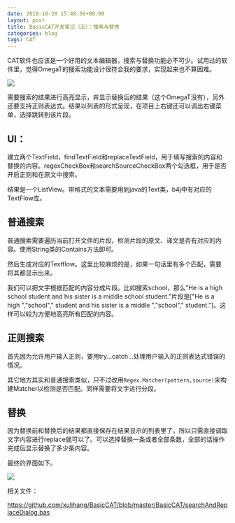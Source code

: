 ```yaml
---
date: 2018-10-28 15:48:50+08:00
layout: post
title: BasicCAT开发笔记（五）：搜索与替换
categories: blog
tags: CAT
---
```


CAT软件也应该是一个好用的文本编辑器，搜索与替换功能必不可少。试用过的软件里，觉得OmegaT的搜索功能设计很符合我的要求，实现起来也不算困难。

![](https://blog.xulihang.me/album/basiccat/omegat_search_and_replace.jpg)

需要搜索的结果进行高亮显示，并显示替换后的结果（这个OmegaT没有），另外还要支持正则表达式。结果以列表的形式呈现，在项目上右键还可以调出右键菜单，选择跳转到该片段。

## UI：

建立两个TextField，findTextField和replaceTextField，用于填写搜索的内容和替换的内容。regexCheckBox和searchSourceCheckBox两个勾选框，用于是否开启正则和在原文中搜索。

结果是一个ListView。带格式的文本需要用到java的Text类，b4j中有对应的TextFlow库。

## 普通搜索

普通搜索需要遍历当前打开文件的片段，检测片段的原文、译文是否有对应的内容。使用String类的Contains方法即可。

然后生成对应的Textflow。这里比较麻烦的是，如果一句话里有多个匹配，需要将其都显示出来。

我们可以把文字根据匹配的内容分成片段。比如搜索school，那么"He is a high school student and his sister is a middle school student."片段是["He is a high ","school"," student and his sister is a middle ","school"," student."]。这样可以较为方便地高亮所有匹配的内容。

## 正则搜索

首先因为允许用户输入正则，要用try...catch...处理用户输入的正则表达式错误的情况。

其它地方其实和普通搜索类似，只不过改用`Regex.Matcher(pattern,source)`来构建Matcher以检测是否匹配。同样需要将文字进行分段。

## 替换

因为替换前和替换后的结果都直接保存在结果显示的列表里了，所以只需直接调取文字内容进行replace就可以了。可以选择替换一条或者全部条数，全部的话操作完成后显示替换了多少条内容。

最终的界面如下。

![](https://blog.xulihang.me/album/basiccat/search_and_replace.jpg)

相关文件：

<https://github.com/xulihang/BasicCAT/blob/master/BasicCAT/searchAndReplaceDialog.bas>

